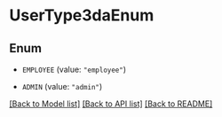 # UserType3daEnum

## Enum


* `EMPLOYEE` (value: `"employee"`)

* `ADMIN` (value: `"admin"`)


[[Back to Model list]](../README.md#documentation-for-models) [[Back to API list]](../README.md#documentation-for-api-endpoints) [[Back to README]](../README.md)


